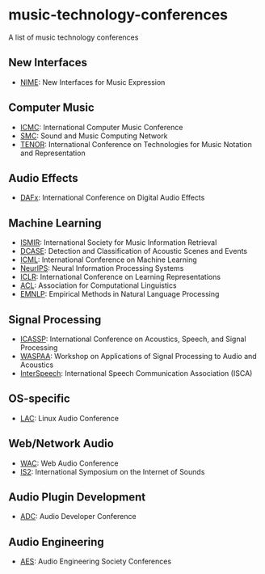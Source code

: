 # music-technology-conferences
A list of music technology conferences 

## New Interfaces
- [NIME](https://nime.org/): New Interfaces for Music Expression

## Computer Music
- [ICMC](https://www.computermusic.org/): International Computer Music Conference
- [SMC](https://smcnetwork.org/): Sound and Music Computing Network 
- [TENOR](https://www.tenor-conference.org/): International Conference on Technologies for Music Notation and Representation

## Audio Effects
- [DAFx](https://www.dafx.de/): International Conference on Digital Audio Effects 

## Machine Learning
- [ISMIR](https://www.ismir.net/): International Society for Music Information Retrieval 
- [DCASE](https://dcase.community/): Detection and Classification of Acoustic Scenes and Events
- [ICML](https://icml.cc/): International Conference on Machine Learning
- [NeurIPS](https://neurips.cc/): Neural Information Processing Systems
- [ICLR](http://iclr.cc/): International Conference on Learning Representations
- [ACL](https://2025.aclweb.org/): Association for Computational Linguistics
- [EMNLP](https://2025.emnlp.org/): Empirical Methods in Natural Language Processing

## Signal Processing
- [ICASSP](https://ieeexplore.ieee.org/xpl/conhome/1000002/all-proceedings): International Conference on Acoustics, Speech, and Signal Processing
- [WASPAA](https://signalprocessingsociety.org/event-names/waspaa): Workshop on Applications of Signal Processing to Audio and Acoustics
- [InterSpeech](https://www.isca-speech.org/): International Speech Communication Association (ISCA)

## OS-specific
- [LAC](https://linuxaudio.org/): Linux Audio Conference

## Web/Network Audio
- [WAC](https://webaudioconf.com/): Web Audio Conference
- [IS2](https://internetofsounds.net/international-symposium-on-the-internet-of-sounds/):  International Symposium on the Internet of Sounds

## Audio Plugin Development
- [ADC](https://audio.dev/): Audio Developer Conference 

## Audio Engineering
- [AES](https://aes2.org/event/conferences/): Audio Engineering Society Conferences 
